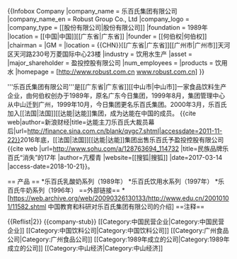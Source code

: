 {{Infobox Company
|company_name = 乐百氏集团有限公司
|company_name_en = Robust Group Co., Ltd
|company_logo = 
|company_type = [[股份有限公司|股份有限公司]]
|foundation = 1989年
|location = [[中国|中国]][[广东省|广东省]]
|founder = [[何伯权|何伯权]]
|chairman = 
|GM = 
|location = {{CHN}}[[广东省|广东省]][[广州市|广州市]]天河区天河路230号万菱国际中心23楼
|industry = 饮用水生产
|asset = 
|major_shareholder = 盈投控股有限公司
|num_employees = 
|products = 饮用水
|homepage = [http://www.robust.com.cn  www.robust.com.cn]
}}

'''乐百氏集团有限公司'''是[[广东省|广东省]][[中山市|中山市]]一家食品饮料生产企业，由何伯权创办于1989年，原名广东今日集团，1999年8月，集团管理中心从中山迁到广州，1999年10月，今日集团更名乐百氏集团。2000年3月，乐百氏加入[[法国|法国]][[达能|达能]]集团，成为达能在中国的成员。 <ref name=达能>{{cite web|author=新浪财经|title=达能主刀乐百氏大裁员幕后|url=http://finance.sina.com.cn/blank/qygc7.shtml|accessdate=2011-11-22}}</ref>2016年底，[[法国|法国]][[达能|达能]]集团出售乐百氏予盈投控股有限公司<ref>{{cite web |url=http://www.sohu.com/a/128763694_114732 |title=民族品牌乐百氏“消失”的17年 |author=亢樱青 |website=[[搜狐|搜狐]] |date=2017-03-14 |access-date=2018-10-21}}</ref>。

== 产品 ==
*乐百氏乳酸奶系列（1989年）
*乐百氏饮用水系列（1997年）
*乐百氏牛奶系列（1996年）
==外部链接==
*[https://web.archive.org/web/20090326130133/http://www.edu.cn/20010101/11582.shtml 中国教育和科研对乐百氏集团有限公司的介绍]
==注释==

{{Reflist|2}}
{{company-stub}}
[[Category:中国民营企业|Category:中国民营企业]]
[[Category:中国饮料公司|Category:中国饮料公司]]
[[Category:广州食品公司|Category:广州食品公司]]
[[Category:1989年成立的公司|Category:1989年成立的公司]]
[[Category:中山经济|Category:中山经济]]